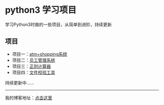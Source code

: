 # python3 学习项目
学习Python3时做的一些项目，从简单到进阶，持续更新

## 项目
* 项目一：[atm+shopping系统](https://github.com/tjy-cool/py3_project/tree/master/atm_shopping)
* 项目二：[员工管理系统](https://github.com/tjy-cool/py3_project/tree/master/staffing_system)
* 项目三：[正则计算器](https://github.com/tjy-cool/py3_project/tree/master/re_calculator)
* 项目四：[文件校验工具](https://github.com/tjy-cool/py3_project/tree/master/Hash_tool)

持续更新中......

-----
我的博客地址：[点击这里](https://tjy-cool.github.io/)
